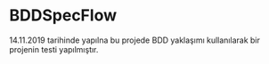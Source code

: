 # BDDSpecFlow
14.11.2019 tarihinde yapılna bu projede BDD yaklaşımı kullanılarak bir projenin testi yapılmıştır.
